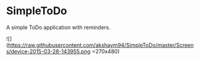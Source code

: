 # SimpleToDo

A simple ToDo application with reminders.

![](https://raw.githubusercontent.com/akshaym94/SimpleToDo/master/Screens/device-2015-03-28-143955.png =270x480)
